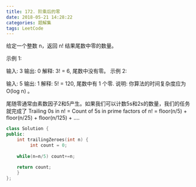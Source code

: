 ```yaml
---
title: 172. 阶乘后的零
date: 2018-05-21 14:28:22
categories: 题解集
tags: LeetCode
---
```

给定一个整数 n，返回 n! 结果尾数中零的数量。

示例 1:

输入: 3
输出: 0
解释: 3! = 6, 尾数中没有零。
示例 2:

输入: 5
输出: 1
解释: 5! = 120, 尾数中有 1 个零.
说明: 你算法的时间复杂度应为 O(log n) 。

尾随零通常由素数因子2和5产生。如果我们可以计数5s和2s的数量，我们的任务就完成了
Trailing 0s in n! = Count of 5s in prime factors of n!
                  = floor(n/5) + floor(n/25) + floor(n/125) + ....
```cpp
class Solution {
public:
    int trailingZeroes(int n) {
         int count = 0;
 
    while(n=n/5) count+=n;
 
    return count;
    }
};
```